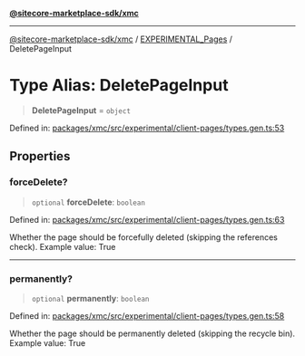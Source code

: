[**@sitecore-marketplace-sdk/xmc**](../../../../README.md)

***

[@sitecore-marketplace-sdk/xmc](../../../../README.md) / [EXPERIMENTAL\_Pages](../README.md) / DeletePageInput

# Type Alias: DeletePageInput

> **DeletePageInput** = `object`

Defined in: [packages/xmc/src/experimental/client-pages/types.gen.ts:53](https://github.com/Sitecore/marketplace-sdk/blob/main/packages/xmc/src/experimental/client-pages/types.gen.ts#L53)

## Properties

### forceDelete?

> `optional` **forceDelete**: `boolean`

Defined in: [packages/xmc/src/experimental/client-pages/types.gen.ts:63](https://github.com/Sitecore/marketplace-sdk/blob/main/packages/xmc/src/experimental/client-pages/types.gen.ts#L63)

Whether the page should be forcefully deleted (skipping the references check).
Example value: True

***

### permanently?

> `optional` **permanently**: `boolean`

Defined in: [packages/xmc/src/experimental/client-pages/types.gen.ts:58](https://github.com/Sitecore/marketplace-sdk/blob/main/packages/xmc/src/experimental/client-pages/types.gen.ts#L58)

Whether the page should be permanently deleted (skipping the recycle bin).
Example value: True
